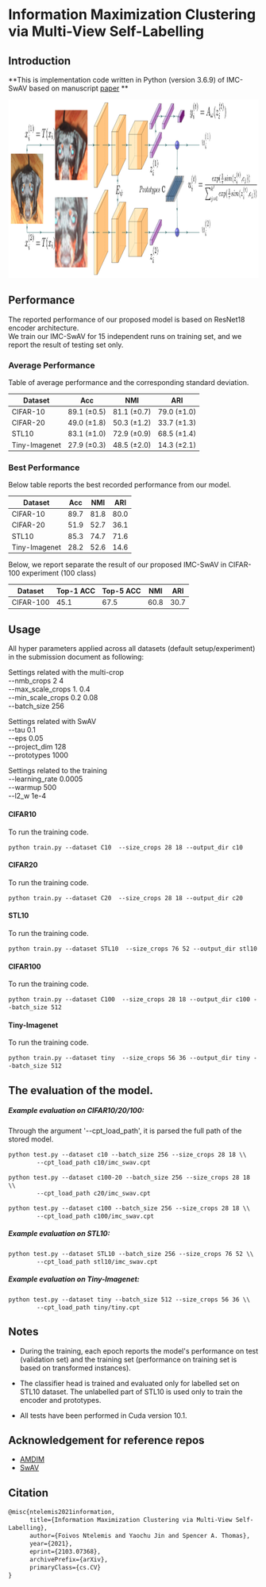 # Information Maximization Clustering via  Multi-View Self-Labelling

## Introduction
**This is implementation code written in Python (version 3.6.9) of IMC-SwAV based on manuscript [paper](https://arxiv.org/abs/2103.07368)
**

<tr>
<p align="center"> 
  <img height="360" src="./figures/diagram.png" alt="IMC-SwAV diagram" title="IMC-SwAV diagram">
</p>
</tr>

## Performance

The reported performance of our proposed model is based on ResNet18 encoder architecture.<br>
We train our IMC-SwAV for 15 independent runs on training set, and we report the result of testing set only. 

### Average Performance

Table of average performance and the corresponding standard deviation.

Dataset | Acc | NMI | ARI
--- | --- | --- | ---
CIFAR-10|89.1  (±0.5) | 81.1  (±0.7)| 79.0 (±1.0)
CIFAR-20 | 49.0 (±1.8)| 50.3 (±1.2) | 33.7 (±1.3)
STL10| 83.1  (±1.0) | 72.9 (±0.9) | 68.5  (±1.4)
Tiny-Imagenet| 27.9  (±0.3) | 48.5 (±2.0) | 14.3  (±2.1)

### Best Performance

Below table reports the best recorded performance from our model.

Dataset | Acc | NMI | ARI
--- | --- | --- | ---
CIFAR-10|89.7 | 81.8| 80.0
CIFAR-20 | 51.9| 52.7 | 36.1
STL10| 85.3 | 74.7 | 71.6
Tiny-Imagenet| 28.2 | 52.6 | 14.6

Below, we report separate the result of our proposed IMC-SwAV in CIFAR-100 experiment (100 class)

Dataset | Top-1 ACC | Top-5 ACC | NMI | ARI
--- | --- | --- | --- | ---
CIFAR-100| 45.1 | 67.5 | 60.8 | 30.7

## Usage

All hyper parameters applied across all datasets (default setup/experiment) in the submission document as following:

Settings related with the multi-crop \
--nmb_crops 2 4 \
--max_scale_crops 1. 0.4 \
--min_scale_crops 0.2 0.08 \
--batch_size 256

Settings related with SwAV \
--tau 0.1 \
--eps 0.05 \
--project_dim 128 \
--prototypes 1000

Settings related to the training \
--learning_rate 0.0005 \
--warmup 500 <br> 
--l2_w 1e-4

#### CIFAR10

To run the training code.

```
python train.py --dataset C10  --size_crops 28 18 --output_dir c10
```

#### CIFAR20

To run the training code.

```
python train.py --dataset C20  --size_crops 28 18 --output_dir c20
```

#### STL10

To run the training code.

```
python train.py --dataset STL10  --size_crops 76 52 --output_dir stl10
```

#### CIFAR100

To run the training code.

```
python train.py --dataset C100  --size_crops 28 18 --output_dir c100 --batch_size 512
```

#### Tiny-Imagenet

To run the training code.

```
python train.py --dataset tiny  --size_crops 56 36 --output_dir tiny --batch_size 512
```

## The evaluation of the model.

##### Example evaluation on CIFAR10/20/100:

Through the argument '--cpt_load_path', it is parsed the full path of the stored model.

```
python test.py --dataset c10 --batch_size 256 --size_crops 28 18 \\
        --cpt_load_path c10/imc_swav.cpt
```

```
python test.py --dataset c100-20 --batch_size 256 --size_crops 28 18 \\
        --cpt_load_path c20/imc_swav.cpt
```

```
python test.py --dataset c100 --batch_size 256 --size_crops 28 18 \\
        --cpt_load_path c100/imc_swav.cpt
```

##### Example evaluation on STL10:

```
python test.py --dataset STL10 --batch_size 256 --size_crops 76 52 \\
        --cpt_load_path stl10/imc_swav.cpt
```

##### Example evaluation on Tiny-Imagenet:

```
python test.py --dataset tiny --batch_size 512 --size_crops 56 36 \\
        --cpt_load_path tiny/tiny.cpt
```

## Notes

- During the training, each epoch reports the model's performance on test (validation set)
  and the training set (performance on training set is based on transformed instances).

- The classifier head is trained and evaluated only for labelled set on STL10 dataset. The unlabelled part of STL10 is
  used only to train the encoder and prototypes.

- All tests have been performed in Cuda version 10.1.

## Acknowledgement for reference repos
- [AMDIM](https://github.com/Philip-Bachman/amdim-public)
- [SwAV](https://github.com/facebookresearch/swav)

## Citation

```shell
@misc{ntelemis2021information,
      title={Information Maximization Clustering via Multi-View Self-Labelling}, 
      author={Foivos Ntelemis and Yaochu Jin and Spencer A. Thomas},
      year={2021},
      eprint={2103.07368},
      archivePrefix={arXiv},
      primaryClass={cs.CV}
}
```


